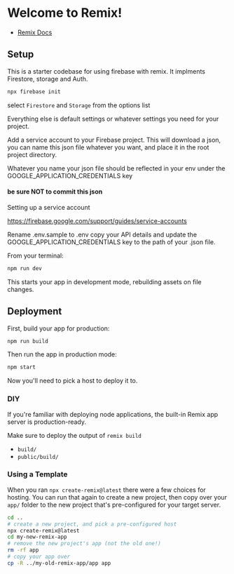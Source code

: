 # Welcome to Remix!

- [Remix Docs](https://remix.run/docs)

## Setup

This is a starter codebase for using firebase with remix. It implments Firestore, storage and Auth. 

```sh
npx firebase init
```

select `Firestore` and `Storage` from the options list

Everything else is default settings or whatever settings you need for your project.

Add a service account to your Firebase project. This will download a json, you can name this json file whatever you want, and place it in the root project directory. 

Whatever you name your json file should be reflected in your env under the GOOGLE_APPLICATION_CREDENTIALS key

#### be sure NOT to commit this json
Setting up a service account

https://firebase.google.com/support/guides/service-accounts

Rename .env.sample to .env copy your API details and update the GOOGLE_APPLICATION_CREDENTIALS key to the path of your .json file. 

From your terminal:

```sh
npm run dev
```

This starts your app in development mode, rebuilding assets on file changes.

## Deployment

First, build your app for production:

```sh
npm run build
```

Then run the app in production mode:

```sh
npm start
```

Now you'll need to pick a host to deploy it to.

### DIY

If you're familiar with deploying node applications, the built-in Remix app server is production-ready.

Make sure to deploy the output of `remix build`

- `build/`
- `public/build/`

### Using a Template

When you ran `npx create-remix@latest` there were a few choices for hosting. You can run that again to create a new project, then copy over your `app/` folder to the new project that's pre-configured for your target server.

```sh
cd ..
# create a new project, and pick a pre-configured host
npx create-remix@latest
cd my-new-remix-app
# remove the new project's app (not the old one!)
rm -rf app
# copy your app over
cp -R ../my-old-remix-app/app app
```
